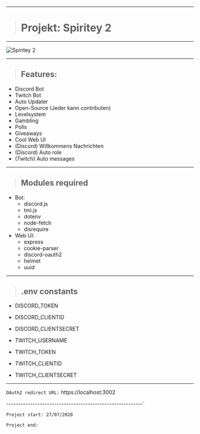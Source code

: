 
---------------------------------------------------------

> # Projekt: Spiritey 2

---------------------------------------------------------

![Spiritey 2](https://cdn.discordapp.com/app-icons/869355128552030249/57d7327f55bdb0d8ea26fe4cc3bf3846.png?size=256 "Spiritey 2")

---------------------------------------------------------

> ## Features:
* Discord Bot
* Twitch Bot
* Auto Updater
* Open-Source (Jeder kann contributen)
* Levelsystem
* Gambling
* Polls
* Giveaways
* Cool Web UI
* (Discord) Willkommens Nachrichten
* (Discord) Auto role
* (Twitch) Auto messages


---------------------------------------------------------

> ## Modules required

* Bot:
    * discord.js
    * tmi.js
    * dotenv
    * node-fetch
    * disrequire
* Web UI:
    * express
    * cookie-parser
    * discord-oauth2
    * helmet
    * uuid

---------------------------------------------------------

> ## .env constants
* DISCORD_TOKEN
* DISCORD_CLIENTID
* DISCORD_CLIENTSECRET

* TWITCH_USERNAME
* TWITCH_TOKEN
* TWITCH_CLIENTID
* TWITCH_CLIENTSECRET

---------------------------------------------------------

`OAuth2 redirect URL:` https://localhost:3002

---------------------------------------------------------´

`Project start: 27/07/2020`

`Project end: `